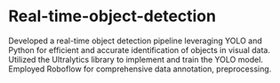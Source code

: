 # Real-time-object-detection
Developed a real-time object detection pipeline leveraging YOLO and Python for efficient and accurate identification of objects in visual data. Utilized the Ultralytics library to implement and train the YOLO model. Employed Roboflow for comprehensive data annotation, preprocessing. 
